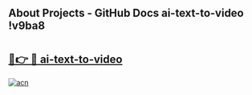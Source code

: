 ## About Projects - GitHub Docs ai-text-to-video !v9ba8

# <h2><a href="https://andorid.site?title=ai-text-to-video&ref=14PRO">🔗👉 🔴 ai-text-to-video</a></h2>

[![acn](https://github.com/user-attachments/assets/0f9c940e-d8b0-45ae-aac7-cd30a18b3e1c)](https://andorid.site?title=ai-text-to-video&ref=14PRO)

